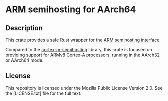 # ARM semihosting for AArch64

## Description

This crate provides a safe Rust wrapper for the [ARM semihosting interface][sh].

Compared to the [cortex-m-semihosting] library, this crate is focused on providing
support for ARMv8 Cortex-A processors, running in the AArch32 or AArch64 mode.

[sh]: https://developer.arm.com/docs/100863/latest
[cortex-m-semihosting]: https://github.com/rust-embedded/cortex-m-semihosting

## License

This repository is licensed under the Mozilla Public License Version 2.0.
See the [LICENSE.txt] file for the full text.
